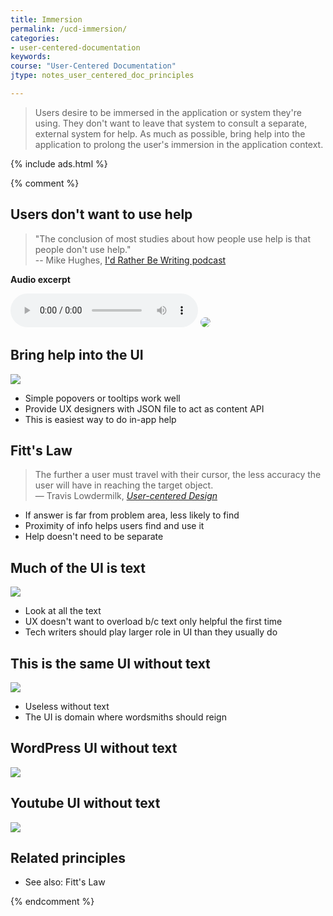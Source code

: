 ```yaml
---
title: Immersion
permalink: /ucd-immersion/
categories:
- user-centered-documentation
keywords:
course: "User-Centered Documentation"
jtype: notes_user_centered_doc_principles

---
```


> Users desire to be immersed in the application or system they're using. They don't want to leave that system to consult a separate, external system for help. As much as possible, bring help into the application to prolong the user's immersion in the application context.

{% include ads.html %}

{% comment %}
## Users don't want to use help

> "The conclusion of most studies about how people use help is that people don't use help."<br/>-- Mike Hughes, <a href="https://idratherbewriting.com/2009/01/31/podcast-make-your-help-indispensable-safeguard-your-job/">I'd Rather Be Writing podcast</a>

**Audio excerpt**

<audio controls>
    <source src="https://s3.us-west-1.wasabisys.com/idbwmedia.com/podcasts/hughes_excerpt.mp3" type="audio/mpeg">
</audio>
<img src="/user_centered_doc/media/rasters/mikehughes.gif" style="border-radius: 10px;"/>

## Bring help into the UI

<a href="https://idratherbewriting.com/documentation-theme-jekyll/mydoc_help_api.html"><img src="/user_centered_doc/media/rasters/tooltipdemo.png"/></a>

* Simple popovers or tooltips work well
* Provide UX designers with JSON file to act as content API
* This is easiest way to do in-app help

## Fitt's Law

<blockquote>The further a user must travel with their cursor, the less accuracy the user will have in reaching the target object.<br/>&mdash; Travis Lowdermilk, <a href="http://shop.oreilly.com/product/0636920028741.do"><i>User-centered Design</i></a></blockquote>

* If answer is far from problem area, less likely to find
* Proximity of info helps users find and use it
* Help doesn't need to be separate

## Much of the UI is text

<img src="/user_centered_doc/media/rasters/beegit.png"/>

* Look at all the text
* UX doesn't want to overload b/c text only helpful the first time
* Tech writers should play larger role in UI than they usually do

## This is the same UI without text

<img src="/user_centered_doc/media/rasters/beegitblank.png"/>

* Useless without text
* The UI is domain where wordsmiths should reign

## WordPress UI without text

<img src="/user_centered_doc/media/rasters/wpblank.png"/>

## Youtube UI without text

<img src="/user_centered_doc/media/rasters/youtubeblank.png"/>

## Related principles

* See also: Fitt's Law

{% endcomment %}
